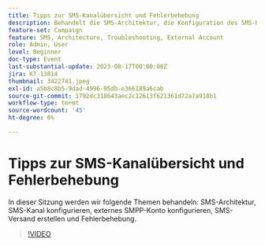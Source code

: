 ```yaml
---
title: Tipps zur SMS-Kanalübersicht und Fehlerbehebung
description: Behandelt die SMS-Architektur, die Konfiguration des SMS-Kanals, die Konfiguration des externen SMPP-Kontos, die Erstellung des SMS-Versands und die Fehlerbehebung.
feature-set: Campaign
feature: SMS, Architecture, Troubleshooting, External Account
role: Admin, User
level: Beginner
doc-type: Event
last-substantial-update: 2023-08-17T00:00:00Z
jira: KT-13814
thumbnail: 3422741.jpeg
exl-id: a5b8c8b5-9dad-4996-95db-e366189a6cab
source-git-commit: 1792dc318643aec2c12613f621361d72a7a918b1
workflow-type: tm+mt
source-wordcount: '45'
ht-degree: 0%

---
```


# Tipps zur SMS-Kanalübersicht und Fehlerbehebung

In dieser Sitzung werden wir folgende Themen behandeln: SMS-Architektur, SMS-Kanal konfigurieren, externes SMPP-Konto konfigurieren, SMS-Versand erstellen und Fehlerbehebung.

>[!VIDEO](https://video.tv.adobe.com/v/3422741/?learn=on)

